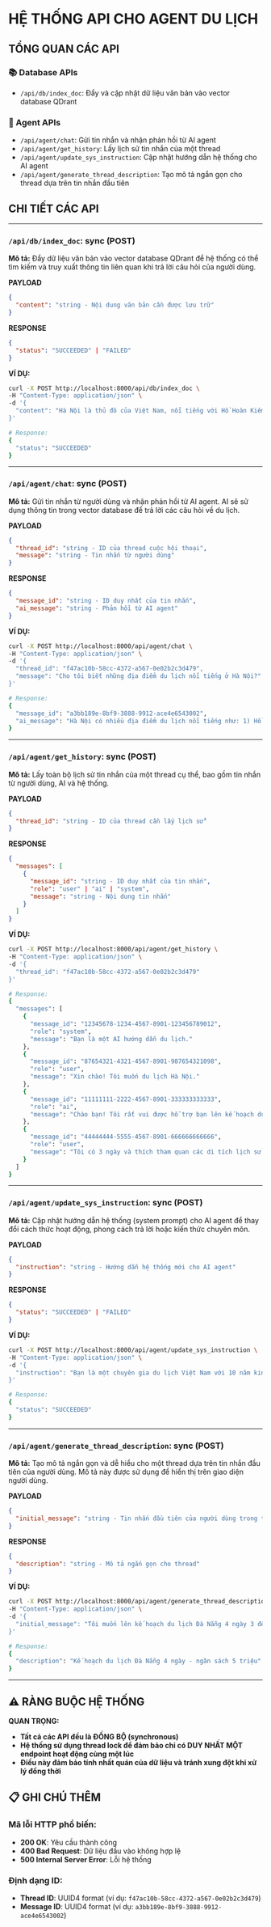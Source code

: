 # HỆ THỐNG API CHO AGENT DU LỊCH

## TỔNG QUAN CÁC API

### 📚 Database APIs
- `/api/db/index_doc`: Đẩy và cập nhật dữ liệu văn bản vào vector database QDrant

### 🤖 Agent APIs  
- `/api/agent/chat`: Gửi tin nhắn và nhận phản hồi từ AI agent
- `/api/agent/get_history`: Lấy lịch sử tin nhắn của một thread
- `/api/agent/update_sys_instruction`: Cập nhật hướng dẫn hệ thống cho AI agent
- `/api/agent/generate_thread_description`: Tạo mô tả ngắn gọn cho thread dựa trên tin nhắn đầu tiên

## CHI TIẾT CÁC API
---  
### `/api/db/index_doc`: sync (POST)

**Mô tả:** Đẩy dữ liệu văn bản vào vector database QDrant để hệ thống có thể tìm kiếm và truy xuất thông tin liên quan khi trả lời câu hỏi của người dùng.

**PAYLOAD**  
```json
{
  "content": "string - Nội dung văn bản cần được lưu trữ"
}
```

**RESPONSE**
```json
{
  "status": "SUCCEEDED" | "FAILED"
}
```

**VÍ DỤ:**
```bash
curl -X POST http://localhost:8000/api/db/index_doc \
-H "Content-Type: application/json" \
-d '{
  "content": "Hà Nội là thủ đô của Việt Nam, nổi tiếng với Hồ Hoàn Kiếm, Văn Miếu và nhiều di tích lịch sử. Thành phố có khí hậu nhiệt đới gió mùa với 4 mùa rõ rệt."
}'

# Response:
{
  "status": "SUCCEEDED"
}
```

---  

### `/api/agent/chat`: sync (POST)

**Mô tả:** Gửi tin nhắn từ người dùng và nhận phản hồi từ AI agent. AI sẽ sử dụng thông tin trong vector database để trả lời các câu hỏi về du lịch.

**PAYLOAD**
```json
{
  "thread_id": "string - ID của thread cuộc hội thoại",
  "message": "string - Tin nhắn từ người dùng"
}
```

**RESPONSE**
```json
{   
  "message_id": "string - ID duy nhất của tin nhắn",
  "ai_message": "string - Phản hồi từ AI agent"
}
```

**VÍ DỤ:**
```bash
curl -X POST http://localhost:8000/api/agent/chat \
-H "Content-Type: application/json" \
-d '{
  "thread_id": "f47ac10b-58cc-4372-a567-0e02b2c3d479",
  "message": "Cho tôi biết những địa điểm du lịch nổi tiếng ở Hà Nội?"
}'

# Response:
{
  "message_id": "a3bb189e-8bf9-3888-9912-ace4e6543002",
  "ai_message": "Hà Nội có nhiều địa điểm du lịch nổi tiếng như: 1) Hồ Hoàn Kiếm - trung tâm thành phố với Đền Ngọc Sơn, 2) Văn Miếu - Quốc Tử Giám - nơi thờ Khổng Tử và các bậc hiền tài, 3) Phố cổ Hà Nội với 36 phố phường truyền thống..."
}
```

---

### `/api/agent/get_history`: sync (POST)

**Mô tả:** Lấy toàn bộ lịch sử tin nhắn của một thread cụ thể, bao gồm tin nhắn từ người dùng, AI và hệ thống.

**PAYLOAD**   
```json
{
  "thread_id": "string - ID của thread cần lấy lịch sử"
}
```

**RESPONSE**  
```json
{
  "messages": [
    {
      "message_id": "string - ID duy nhất của tin nhắn",
      "role": "user" | "ai" | "system",
      "message": "string - Nội dung tin nhắn"
    }
  ]
}
```

**VÍ DỤ:**
```bash
curl -X POST http://localhost:8000/api/agent/get_history \
-H "Content-Type: application/json" \
-d '{
  "thread_id": "f47ac10b-58cc-4372-a567-0e02b2c3d479"
}'

# Response:
{
  "messages": [
    {
      "message_id": "12345678-1234-4567-8901-123456789012",
      "role": "system",
      "message": "Bạn là một AI hướng dẫn du lịch."
    },
    {
      "message_id": "87654321-4321-4567-8901-987654321098",
      "role": "user",
      "message": "Xin chào! Tôi muốn du lịch Hà Nội."
    },
    {
      "message_id": "11111111-2222-4567-8901-333333333333", 
      "role": "ai",
      "message": "Chào bạn! Tôi rất vui được hỗ trợ bạn lên kế hoạch du lịch Hà Nội. Bạn có thể cho tôi biết thời gian dự kiến và sở thích của bạn không?"
    },
    {
      "message_id": "44444444-5555-4567-8901-666666666666",
      "role": "user", 
      "message": "Tôi có 3 ngày và thích tham quan các di tích lịch sử."
    }
  ]
}
```
---  

### `/api/agent/update_sys_instruction`: sync (POST)

**Mô tả:** Cập nhật hướng dẫn hệ thống (system prompt) cho AI agent để thay đổi cách thức hoạt động, phong cách trả lời hoặc kiến thức chuyên môn.

**PAYLOAD**
```json
{
  "instruction": "string - Hướng dẫn hệ thống mới cho AI agent"
}
```

**RESPONSE**
```json
{
  "status": "SUCCEEDED" | "FAILED"
}
```

**VÍ DỤ:**
```bash
curl -X POST http://localhost:8000/api/agent/update_sys_instruction \
-H "Content-Type: application/json" \
-d '{
  "instruction": "Bạn là một chuyên gia du lịch Việt Nam với 10 năm kinh nghiệm. Hãy đưa ra lời khuyên chi tiết về các địa điểm, ẩm thực, văn hóa và lịch trình du lịch. Luôn đề xuất các hoạt động phù hợp với ngân sách và thời gian của khách hàng."
}'

# Response:
{
  "status": "SUCCEEDED"
}
```

---  

### `/api/agent/generate_thread_description`: sync (POST)

**Mô tả:** Tạo mô tả ngắn gọn và dễ hiểu cho một thread dựa trên tin nhắn đầu tiên của người dùng. Mô tả này được sử dụng để hiển thị trên giao diện người dùng.

**PAYLOAD**
```json
{
  "initial_message": "string - Tin nhắn đầu tiên của người dùng trong thread"
}
```

**RESPONSE**
```json
{
  "description": "string - Mô tả ngắn gọn cho thread"
}
```

**VÍ DỤ:**
```bash
curl -X POST http://localhost:8000/api/agent/generate_thread_description \
-H "Content-Type: application/json" \
-d '{
  "initial_message": "Tôi muốn lên kế hoạch du lịch Đà Nẵng 4 ngày 3 đêm với ngân sách 5 triệu đồng"
}'

# Response:
{
  "description": "Kế hoạch du lịch Đà Nẵng 4 ngày - ngân sách 5 triệu"
}
```

---

## ⚠️ RÀNG BUỘC HỆ THỐNG

**QUAN TRỌNG:** 
- **Tất cả các API đều là ĐỒNG BỘ (synchronous)** 
- **Hệ thống sử dụng thread lock để đảm bảo chỉ có DUY NHẤT MỘT endpoint hoạt động cùng một lúc**
- **Điều này đảm bảo tính nhất quán của dữ liệu và tránh xung đột khi xử lý đồng thời**

## 📋 GHI CHÚ THÊM

### Mã lỗi HTTP phổ biến:
- **200 OK**: Yêu cầu thành công
- **400 Bad Request**: Dữ liệu đầu vào không hợp lệ  
- **500 Internal Server Error**: Lỗi hệ thống

### Định dạng ID:
- **Thread ID**: UUID4 format (ví dụ: `f47ac10b-58cc-4372-a567-0e02b2c3d479`)
- **Message ID**: UUID4 format (ví dụ: `a3bb189e-8bf9-3888-9912-ace4e6543002`)
